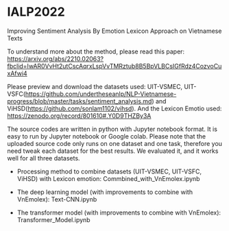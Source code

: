 # IALP2022
Improving Sentiment Analysis By Emotion Lexicon Approach on Vietnamese Texts

To understand more about the method, please read this paper: https://arxiv.org/abs/2210.02063?fbclid=IwAR0VvHt2utCscAqrxLspVvTMRztub8B5BpVLBCsIGfRdz4CozvoCuxAfwi4

Please preview and download the datasets used: UIT-VSMEC, UIT-VSFC(https://github.com/undertheseanlp/NLP-Vietnamese-progress/blob/master/tasks/sentiment_analysis.md) and ViHSD(https://github.com/sonlam1102/vihsd). And the Lexicon Emotio used: https://zenodo.org/record/801610#.Y0D9THZBy3A

The source codes are written in python with Jupyter notebook format. It is easy to run by Jupyter notebook or Google colab. Please note that the uploaded source code only runs on one dataset and one task, therefore you need tweak each dataset for the best results. We evaluated it, and it works well for all three datasets.

- Processing method to combine datasets (UIT-VSMEC, UIT-VSFC, ViHSD) with Lexicon emotion: Commbined_with_VnEmolex.ipynb

- The deep learning model (with improvements to combine with VnEmolex): Text-CNN.ipynb

- The transformer model (with improvements to combine with VnEmolex): Transformer_Model.ipynb
